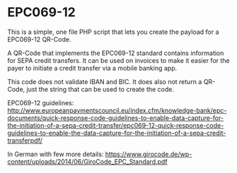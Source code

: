 # EPC069-12

This is a simple, one file PHP script that lets you create the payload for a EPC069-12 QR-Code.

A QR-Code that implements the EPC069-12 standard contains information for SEPA credit transfers. It can be used on invoices to make it easier for the payer to initiate a credit transfer via a mobile banking app.

This code does not validate IBAN and BIC. It does also not return a QR-Code, just the string that can be used to create the code.

EPC069-12 guidelines: http://www.europeanpaymentscouncil.eu/index.cfm/knowledge-bank/epc-documents/quick-response-code-guidelines-to-enable-data-capture-for-the-initiation-of-a-sepa-credit-transfer/epc069-12-quick-response-code-guidelines-to-enable-the-data-capture-for-the-initiation-of-a-sepa-credit-transferpdf/

In German with few more details: https://www.girocode.de/wp-content/uploads/2014/06/GiroCode_EPC_Standard.pdf
